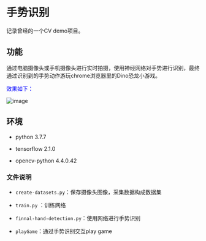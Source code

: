 # 手势识别

记录曾经的一个CV demo项目。

## 功能

通过电脑摄像头或手机摄像头进行实时拍摄，使用神经网络对手势进行识别，最终通过识别到的手势动作游玩chrome浏览器里的Dino恐龙小游戏。

<font color=blue>效果如下：</font>

![image](https://github.com/ZHOU-HN/hand-gesture-recognition/blob/main/playGame.gif)

## 环境

+ python 3.7.7

+ tensorflow 2.1.0
+ opencv-python 4.4.0.42

### 文件说明

+ `create-datasets.py`：保存摄像头图像，采集数据构成数据集

+ `train.py` ：训练网络

+ `finnal-hand-detection.py`：使用网络进行手势识别

+ `playGame`：通过手势识别交互play game



